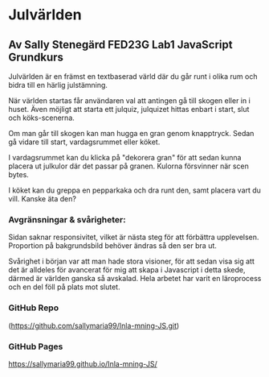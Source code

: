 # Julvärlden

## Av Sally Stenegärd FED23G Lab1 JavaScript Grundkurs

Julvärlden är en främst en textbaserad värld där du går runt i olika rum och bidra till en härlig julstämning.

När världen startas får användaren val att antingen gå till skogen eller in i huset. Även möjligt att starta ett julquiz, julquizet hittas enbart i start, slut och köks-scenerna.

Om man går till skogen kan man hugga en gran genom knapptryck. Sedan gå vidare till start, vardagsrummet eller köket.

I vardagsrummet kan du klicka på "dekorera gran" för att sedan kunna placera ut julkulor där det passar på granen. Kulorna försvinner när scen bytes.

I köket kan du greppa en pepparkaka och dra runt den, samt placera vart du vill. Kanske äta den?

### Avgränsningar & svårigheter:

Sidan saknar responsivitet, vilket är nästa steg för att förbättra upplevelsen. Proportion på bakgrundsbild behöver ändras så den ser bra ut.

Svårighet i början var att man hade stora visioner, för att sedan visa sig att det är alldeles för avancerat för mig att skapa i Javascript i detta skede, därmed är världen ganska så avskalad. Hela arbetet har varit en läroprocess och en del föll på plats mot slutet.

### GitHub Repo

(https://github.com/sallymaria99/Inla-mning-JS.git)

### GitHub Pages

https://sallymaria99.github.io/Inla-mning-JS/
